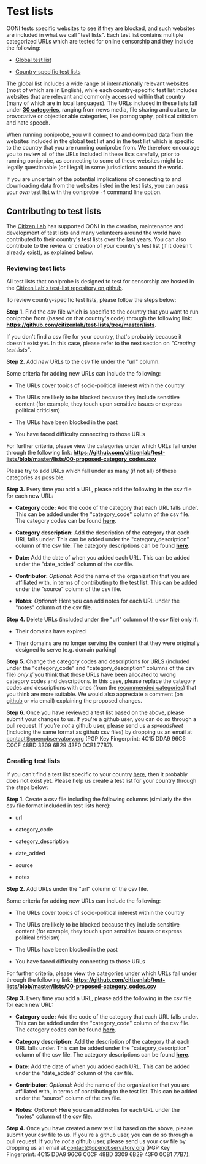 # Test lists

OONI tests specific websites to see if they are blocked, and such websites are
included in what we call "test lists". Each test list contains multiple
categorized URLs which are tested for online censorship and they include the
following:

* [Global test list](https://github.com/citizenlab/test-[lists/blob/master/lists/global.csv)

* [Country-specific test lists](https://github.com/citizenlab/test-lists/tree/master/lists) 

The global list includes a wide range of internationally relevant websites (most
of which are in English), while each country-specific test list includes
websites that are relevant and commonly accessed within that country (many of
which are in local languages). The URLs included in these lists fall under **[30
categories](https://github.com/citizenlab/test-lists/blob/master/lists/00-proposed-category_codes.csv)**, ranging from news media, file sharing and
culture, to provocative or objectionable categories, like pornography, political
criticism and hate speech.

When running ooniprobe, you will connect to and download data from the websites
included in the global test list and in the test list which is specific to the
country that you are running ooniprobe from. We therefore encourage you to
review all of the URLs included in these lists carefully, prior to running
ooniprobe, as connecting to some of these websites might be legally questionable
(or illegal) in some jurisdictions around the world.

If you are uncertain of the potential implications of connecting to and
downloading data from the websites listed in the test lists, you can pass your
*own* test list with the ooniprobe `-f` command line option.

## Contributing to test lists 

The [Citizen Lab](https://citizenlab.org/) has supported OONI in the creation,
maintenance and development of test lists and many volunteers around the world
have contributed to their country's test lists over the last years. You can also
contribute to the review or creation of your country's test list (if it doesn't
already exist), as explained below.

### Reviewing test lists

All test lists that ooniprobe is designed to test for censorship are hosted in
the [Citizen Lab's test-list repository on github](https://github.com/citizenlab/test-lists).

To review country-specific test lists, please follow the steps below:

**Step 1.** Find the *csv* file which is specific to the country that you want to
run ooniprobe from (based on that country's code) through the following link:
**https://github.com/citizenlab/test-lists/tree/master/lists**.

If you don't find a csv file for your country, that's probably because it
doesn't exist yet. In this case, please refer to the next section on *"Creating
test lists"*.

**Step 2.** Add *new* URLs to the csv file under the "url" column.  

Some criteria for adding new URLs can include the following:

* The URLs cover topics of socio-political interest within the country

* The URLs are likely to be blocked because they include sensitive content (for
  example, they touch upon sensitive issues or express political criticism)

* The URLs have been blocked in the past

* You have faced difficulty connecting to those URLs

For further criteria, please view the categories under which URLs fall under
through the following link: **https://github.com/citizenlab/test-lists/blob/master/lists/00-proposed-category_codes.csv**

Please try to add URLs which fall under as many (if not all) of these categories
as possible.

**Step 3.** Every time you add a URL, please add the following in the csv file for
  each new URL:

* **Category code:** Add the code of the category that each URL falls under.
This can be added under the "category_code" column of the csv file. The
category codes can be found **[here](https://github.com/citizenlab/test-lists/blob/master/lists/00-proposed-category_codes.csv)**.

* **Category description:** Add the description of the category that each URL
falls under. This can be added under the "category_description" column of
the csv file. The category descriptions can be found
**[here](https://github.com/citizenlab/test-lists/blob/master/lists/00-proposed-category_codes.csv)**.

* **Date:** Add the date of when you added each URL. This can be added under the
"date_added" column of the csv file.

* **Contributor:** *Optional:* Add the name of the organization that you are
 affiliated with, in terms of contributing to the test list. This can be
 added under the "source" column of the csv file.

* **Notes:** *Optional:* Here you can add notes for each URL under the "notes"
 column of the csv file.

**Step 4.** Delete URLs (included under the "url" column of the csv file) only if:

* Their domains have expired

* Their domains are no longer serving the content that they were originally
  designed to serve (e.g. domain parking)

**Step 5.** Change the category codes and descriptions for URLS (included under
 the "category_code" and "category_description" columns of the csv file) *only
 if* you think that those URLs have been allocated to wrong category codes and
 descriptions. In this case, please replace the category codes and descriptions
 with ones (from the [recommended categories](https://github.com/citizenlab/test-lists/blob/master/lists/00-proposed-category_codes.csv)) that you think are more suitable. We would also appreciate a comment (on [github](https://github.com/citizenlab/test-lists) or via email) explaining the proposed changes.

**Step 6.** Once you have reviewed a test list based on the above, please submit
 your changes to us. If you're a github user, you can do so through a pull
 request. If you're *not* a github user, please send us a *spreadsheet*
 (including the same format as github csv files) by dropping us an email at
 contact@openobservatory.org (PGP Key Fingerprint: 4C15 DDA9 96C6 C0CF 48BD
 3309 6B29 43F0 0CB1 77B7).

### Creating test lists

If you can't find a test list specific to your country
[here](https://github.com/citizenlab/test-lists/tree/master/lists), then it
probably does not exist yet. Please help us create a test list for your country
through the steps below:

**Step 1.** Create a csv file including the following columns (similarly the the
 csv file format included in test lists here):

* url

* category_code

* category_description

* date_added

* source

* notes

**Step 2.** Add URLs under the "url" column of the csv file. 

Some criteria for adding new URLs can include the following:

* The URLs cover topics of socio-political interest within the country

* The URLs are likely to be blocked because they include sensitive content (for
  example, they touch upon sensitive issues or express political criticism)

* The URLs have been blocked in the past

* You have faced difficulty connecting to those URLs

For further criteria, please view the categories under which URLs fall under
through the following link: **https://github.com/citizenlab/test-lists/blob/master/lists/00-proposed-category_codes.csv**

**Step 3.** Every time you add a URL, please add the following in the csv file for
 each new URL:

* **Category code:** Add the code of the category that each URL falls under.
This can be added under the "category_code" column of the csv file. The
category codes can be found **[here](https://github.com/citizenlab/test-lists/blob/master/lists/00-proposed-category_codes.csv)**.

* **Category description:** Add the description of the category that each URL
falls under. This can be added under the "category_description" column of
the csv file. The category descriptions can be found
**[here](https://github.com/citizenlab/test-lists/blob/master/lists/00-proposed-category_codes.csv)**.

* **Date:** Add the date of when you added each URL. This can be added under the
"date_added" column of the csv file.

* **Contributor:** *Optional:* Add the name of the organization that you are
 affiliated with, in terms of contributing to the test list. This can be
 added under the "source" column of the csv file.

* **Notes:** *Optional:* Here you can add notes for each URL under the "notes"
 column of the csv file.

**Step 4.** Once you have created a new test list based on the above, please
 submit your csv file to us. If you're a github user, you can do so through a
 pull request. If you're *not* a github user, please send us your csv file by
 dropping us an email at contact@openobservatory.org (PGP Key Fingerprint: 4C15
 DDA9 96C6 C0CF 48BD  3309 6B29 43F0 0CB1 77B7).












